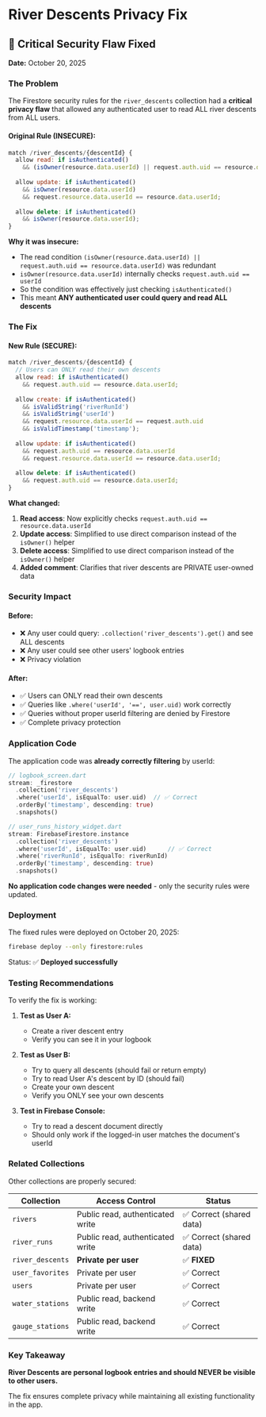 # River Descents Privacy Fix

## 🔴 Critical Security Flaw Fixed

**Date:** October 20, 2025

### The Problem

The Firestore security rules for the `river_descents` collection had a **critical privacy flaw** that allowed any authenticated user to read ALL river descents from ALL users.

#### Original Rule (INSECURE):
```javascript
match /river_descents/{descentId} {
  allow read: if isAuthenticated()
    && (isOwner(resource.data.userId) || request.auth.uid == resource.data.userId);
  
  allow update: if isAuthenticated()
    && isOwner(resource.data.userId)
    && request.resource.data.userId == resource.data.userId;
  
  allow delete: if isAuthenticated()
    && isOwner(resource.data.userId);
}
```

**Why it was insecure:**
- The read condition `(isOwner(resource.data.userId) || request.auth.uid == resource.data.userId)` was redundant
- `isOwner(resource.data.userId)` internally checks `request.auth.uid == userId`
- So the condition was effectively just checking `isAuthenticated()`
- This meant **ANY authenticated user could query and read ALL descents**

### The Fix

#### New Rule (SECURE):
```javascript
match /river_descents/{descentId} {
  // Users can ONLY read their own descents
  allow read: if isAuthenticated()
    && request.auth.uid == resource.data.userId;
  
  allow create: if isAuthenticated()
    && isValidString('riverRunId')
    && isValidString('userId')
    && request.resource.data.userId == request.auth.uid
    && isValidTimestamp('timestamp');
  
  allow update: if isAuthenticated()
    && request.auth.uid == resource.data.userId
    && request.resource.data.userId == resource.data.userId;
  
  allow delete: if isAuthenticated()
    && request.auth.uid == resource.data.userId;
}
```

**What changed:**
1. **Read access**: Now explicitly checks `request.auth.uid == resource.data.userId`
2. **Update access**: Simplified to use direct comparison instead of the `isOwner()` helper
3. **Delete access**: Simplified to use direct comparison instead of the `isOwner()` helper
4. **Added comment**: Clarifies that river descents are PRIVATE user-owned data

### Security Impact

#### Before:
- ❌ Any user could query: `.collection('river_descents').get()` and see ALL descents
- ❌ Any user could see other users' logbook entries
- ❌ Privacy violation

#### After:
- ✅ Users can ONLY read their own descents
- ✅ Queries like `.where('userId', '==', user.uid)` work correctly
- ✅ Queries without proper userId filtering are denied by Firestore
- ✅ Complete privacy protection

### Application Code

The application code was **already correctly filtering** by userId:

```dart
// logbook_screen.dart
stream: _firestore
  .collection('river_descents')
  .where('userId', isEqualTo: user.uid)  // ✅ Correct
  .orderBy('timestamp', descending: true)
  .snapshots()

// user_runs_history_widget.dart
stream: FirebaseFirestore.instance
  .collection('river_descents')
  .where('userId', isEqualTo: user.uid)      // ✅ Correct
  .where('riverRunId', isEqualTo: riverRunId)
  .orderBy('timestamp', descending: true)
  .snapshots()
```

**No application code changes were needed** - only the security rules were updated.

### Deployment

The fixed rules were deployed on October 20, 2025:

```bash
firebase deploy --only firestore:rules
```

Status: ✅ **Deployed successfully**

### Testing Recommendations

To verify the fix is working:

1. **Test as User A:**
   - Create a river descent entry
   - Verify you can see it in your logbook

2. **Test as User B:**
   - Try to query all descents (should fail or return empty)
   - Try to read User A's descent by ID (should fail)
   - Create your own descent
   - Verify you ONLY see your own descents

3. **Test in Firebase Console:**
   - Try to read a descent document directly
   - Should only work if the logged-in user matches the document's userId

### Related Collections

Other collections are properly secured:

| Collection | Access Control | Status |
|------------|---------------|--------|
| `rivers` | Public read, authenticated write | ✅ Correct (shared data) |
| `river_runs` | Public read, authenticated write | ✅ Correct (shared data) |
| `river_descents` | **Private per user** | ✅ **FIXED** |
| `user_favorites` | Private per user | ✅ Correct |
| `users` | Private per user | ✅ Correct |
| `water_stations` | Public read, backend write | ✅ Correct |
| `gauge_stations` | Public read, backend write | ✅ Correct |

### Key Takeaway

**River Descents are personal logbook entries and should NEVER be visible to other users.**

The fix ensures complete privacy while maintaining all existing functionality in the app.
